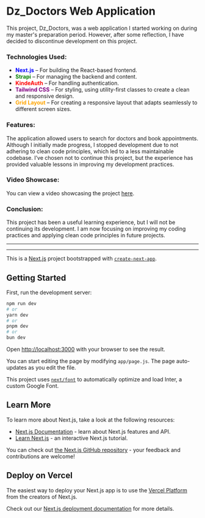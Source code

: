# Dz_Doctors Web Application

This project, Dz_Doctors, was a web application I started working on during my master's preparation period. However, after some reflection, I have decided to discontinue development on this project.

### Technologies Used:
- <span style="color:blue;">**Next.js**</span> – For building the React-based frontend.
- <span style="color:green;">**Strapi**</span> – For managing the backend and content.
- <span style="color:red;">**KindeAuth**</span> – For handling authentication.
- <span style="color:purple;">**Tailwind CSS**</span> – For styling, using utility-first classes to create a clean and responsive design.
- <span style="color:orange;">**Grid Layout**</span> – For creating a responsive layout that adapts seamlessly to different screen sizes.

### Features:
The application allowed users to search for doctors and book appointments. Although I initially made progress, I stopped development due to not adhering to clean code principles, which led to a less maintainable codebase. I’ve chosen not to continue this project, but the experience has provided valuable lessons in improving my development practices.

### Video Showcase:
You can view a video showcasing the project [here](https://www.linkedin.com/posts/ramzi-hadrouk-a85973277_this-video-showcases-the-dzdoctors-web-activity-7237922920256188416-uS9z?utm_source=share&utm_medium=member_desktop).

### Conclusion:
This project has been a useful learning experience, but I will not be continuing its development. I am now focusing on improving my coding practices and applying clean code principles in future projects.



-------------------------------
-------------------------------

This is a [Next.js](https://nextjs.org/) project bootstrapped with [`create-next-app`](https://github.com/vercel/next.js/tree/canary/packages/create-next-app).

## Getting Started

First, run the development server:

```bash
npm run dev
# or
yarn dev
# or
pnpm dev
# or
bun dev
```

Open [http://localhost:3000](http://localhost:3000) with your browser to see the result.

You can start editing the page by modifying `app/page.js`. The page auto-updates as you edit the file.

This project uses [`next/font`](https://nextjs.org/docs/basic-features/font-optimization) to automatically optimize and load Inter, a custom Google Font.

## Learn More

To learn more about Next.js, take a look at the following resources:

- [Next.js Documentation](https://nextjs.org/docs) - learn about Next.js features and API.
- [Learn Next.js](https://nextjs.org/learn) - an interactive Next.js tutorial.

You can check out [the Next.js GitHub repository](https://github.com/vercel/next.js/) - your feedback and contributions are welcome!

## Deploy on Vercel

The easiest way to deploy your Next.js app is to use the [Vercel Platform](https://vercel.com/new?utm_medium=default-template&filter=next.js&utm_source=create-next-app&utm_campaign=create-next-app-readme) from the creators of Next.js.

Check out our [Next.js deployment documentation](https://nextjs.org/docs/deployment) for more details.
